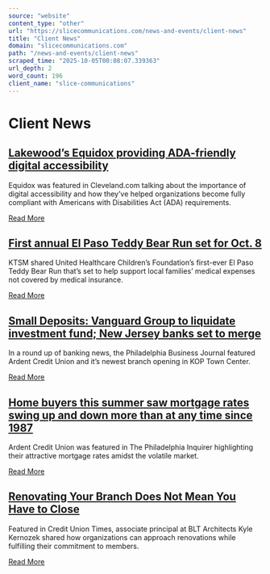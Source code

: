 ```yaml
---
source: "website"
content_type: "other"
url: "https://slicecommunications.com/news-and-events/client-news"
title: "Client News"
domain: "slicecommunications.com"
path: "/news-and-events/client-news"
scraped_time: "2025-10-05T00:08:07.339363"
url_depth: 2
word_count: 196
client_name: "slice-communications"
---
```


# Client News

## [Lakewood’s Equidox providing ADA-friendly digital accessibility](https://slicecommunications.com/news-story/lakewoods-equidox-providing-ada-friendly-digital-accessibility)

Equidox was featured in Cleveland.com talking about the importance of digital accessibility and how they’ve helped organizations become fully compliant with Americans with Disabilities Act (ADA) requirements.

[Read More](https://slicecommunications.com/news-story/lakewoods-equidox-providing-ada-friendly-digital-accessibility)

## [First annual El Paso Teddy Bear Run set for Oct. 8](https://slicecommunications.com/news-story/first-annual-el-paso-teddy-bear-run-set-for-oct-8)

KTSM shared United Healthcare Children’s Foundation’s first-ever El Paso Teddy Bear Run that’s set to help support local families’ medical expenses not covered by medical insurance.

[Read More](https://slicecommunications.com/news-story/first-annual-el-paso-teddy-bear-run-set-for-oct-8)

## [Small Deposits: Vanguard Group to liquidate investment fund; New Jersey banks set to merge](https://slicecommunications.com/news-story/small-deposits-vanguard-group-to-liquidate-investment-fund-new-jersey-banks-set-to-merge)

In a round up of banking news, the Philadelphia Business Journal featured Ardent Credit Union and it’s newest branch opening in KOP Town Center.

[Read More](https://slicecommunications.com/news-story/small-deposits-vanguard-group-to-liquidate-investment-fund-new-jersey-banks-set-to-merge)

## [Home buyers this summer saw mortgage rates swing up and down more than at any time since 1987](https://slicecommunications.com/news-story/home-buyers-this-summer-saw-mortgage-rates-swing-up-and-down-more-than-at-any-time-since-1987)

Ardent Credit Union was featured in The Philadelphia Inquirer highlighting their attractive mortgage rates amidst the volatile market.

[Read More](https://slicecommunications.com/news-story/home-buyers-this-summer-saw-mortgage-rates-swing-up-and-down-more-than-at-any-time-since-1987)

## [Renovating Your Branch Does Not Mean You Have to Close](https://slicecommunications.com/news-story/renovating-your-branch-does-not-mean-you-have-to-close)

Featured in Credit Union Times, associate principal at BLT Architects Kyle Kernozek shared how organizations can approach renovations while fulfilling their commitment to members.

[Read More](https://slicecommunications.com/news-story/renovating-your-branch-does-not-mean-you-have-to-close)